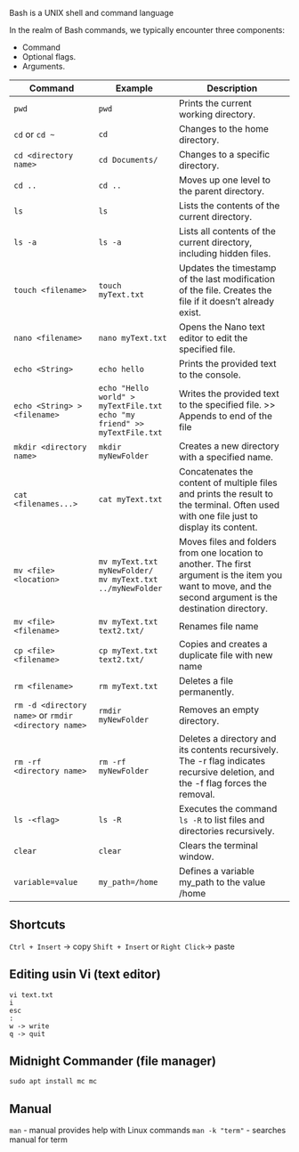 Bash is a UNIX shell and command language

In the realm of Bash commands, we typically encounter three components:
- Command
- Optional flags.
- Arguments.

| Command                                              | Example                                                                           | Description                                                                                                                                                  |
|------------------------------------------------------|-----------------------------------------------------------------------------------|--------------------------------------------------------------------------------------------------------------------------------------------------------------|
| `pwd`                                                | `pwd`                                                                             | Prints the current working directory.                                                                                                                        |
| `cd` or `cd ~`                                       | `cd`                                                                              | Changes to the home directory.                                                                                                                               |
| `cd <directory name>`                                | `cd Documents/`                                                                   | Changes to a specific directory.                                                                                                                             |
| `cd ..`                                              | `cd ..`                                                                           | Moves up one level to the parent directory.                                                                                                                  |
| `ls`                                                 | `ls`                                                                              | Lists the contents of the current directory.                                                                                                                 |
| `ls -a`                                              | `ls -a`                                                                           | Lists all contents of the current directory, including hidden files.                                                                                         |
| `touch <filename>`                                   | `touch myText.txt`                                                                | Updates the timestamp of the last modification of the file. Creates the file if it doesn’t already exist.                                                    |
| `nano <filename>`                                    | `nano myText.txt`                                                                 | Opens the Nano text editor to edit the specified file.                                                                                                       |
| `echo <String>`                                      | `echo hello`                                                                      | Prints the provided text to the console.                                                                                                                     |
| `echo <String> > <filename>`                         | `echo "Hello world" > myTextFile.txt`  <br/> `echo "my friend" >> myTextFile.txt` | Writes the provided text to the specified file. >> Appends to end of the file                                                                                |
| `mkdir <directory name>`                             | `mkdir myNewFolder`                                                               | Creates a new directory with a specified name.                                                                                                               |
| `cat <filenames...>`                                 | `cat myText.txt`                                                                  | Concatenates the content of multiple files and prints the result to the terminal. Often used with one file just to display its content.                      |
| `mv <file> <location>`                               | `mv myText.txt myNewFolder/`<br/> `mv myText.txt ../myNewFolder`                  | Moves files and folders from one location to another. The first argument is the item you want to move, and the second argument is the destination directory. |
| `mv <file> <filename>`                               | `mv myText.txt text2.txt/`                                                        | Renames file name                                                                                                                                            |
| `cp <file> <filename>`                               | `cp myText.txt text2.txt/`                                                        | Copies and creates a duplicate file with new name                                                                                                            |
| `rm <filename>`                                      | `rm myText.txt`                                                                   | Deletes a file permanently.                                                                                                                                  |
| `rm -d <directory name>` or `rmdir <directory name>` | `rmdir myNewFolder`                                                               | Removes an empty directory.                                                                                                                                  |
| `rm -rf <directory name>`                            | `rm -rf myNewFolder`                                                              | Deletes a directory and its contents recursively. The -r flag indicates recursive deletion, and the -f flag forces the removal.                              |
| `ls -<flag>`                                         | `ls -R`                                                                           | Executes the command `ls -R` to list files and directories recursively.                                                                                      |
| `clear`                                              | `clear`                                                                           | Clears the terminal window.                                                                                                                                  |
| `variable=value`                                     | `my_path=/home`                                                                   | Defines a variable my_path to the value /home                                                                                                                |

## Shortcuts
`Ctrl + Insert` -> copy
`Shift + Insert` or `Right Click`-> paste 

## Editing usin Vi (text editor)
```
vi text.txt
i
esc
:
w -> write
q -> quit
```

## Midnight Commander (file manager)
`sudo apt install mc
mc`

## Manual
`man` - manual provides help with Linux commands
`man -k "term"` - searches manual for term
